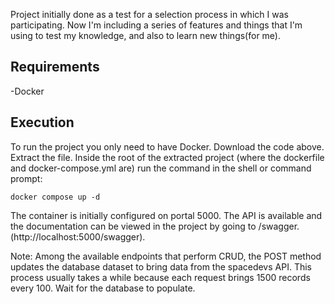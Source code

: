 Project initially done as a test for a selection process in which I was participating. Now I'm including a series of features and things that I'm using to test my knowledge, and also to learn new things(for me).

## Requirements
-Docker

## Execution
To run the project you only need to have Docker.
Download the code above. Extract the file. Inside the root of the extracted project (where the dockerfile and docker-compose.yml are) run the command in the shell or command prompt:

``` docker compose up -d ```

The container is initially configured on portal 5000. The API is available and the documentation can be viewed in the project by going to /swagger. (http://localhost:5000/swagger).

Note: Among the available endpoints that perform CRUD, the POST method updates the database dataset to bring data from the spacedevs API. This process usually takes a while because each request brings 1500 records every 100. Wait for the database to populate.
